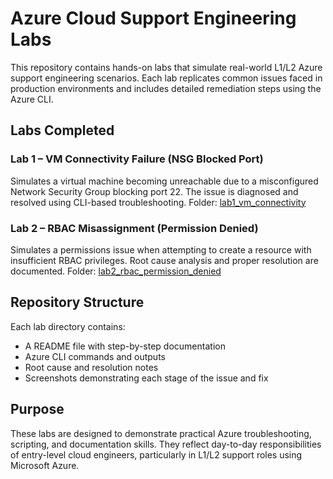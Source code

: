 # Azure Cloud Support Engineering Labs

This repository contains hands-on labs that simulate real-world L1/L2 Azure support engineering scenarios. Each lab replicates common issues faced in production environments and includes detailed remediation steps using the Azure CLI.

## Labs Completed

### Lab 1 – VM Connectivity Failure (NSG Blocked Port)
Simulates a virtual machine becoming unreachable due to a misconfigured Network Security Group blocking port 22. The issue is diagnosed and resolved using CLI-based troubleshooting.
Folder: [lab1_vm_connectivity](./lab1_vm_connectivity)

### Lab 2 – RBAC Misassignment (Permission Denied)
Simulates a permissions issue when attempting to create a resource with insufficient RBAC privileges. Root cause analysis and proper resolution are documented.
Folder: [lab2_rbac_permission_denied](./lab2_rbac_permission_denied)

## Repository Structure

Each lab directory contains:
- A README file with step-by-step documentation
- Azure CLI commands and outputs
- Root cause and resolution notes
- Screenshots demonstrating each stage of the issue and fix

## Purpose

These labs are designed to demonstrate practical Azure troubleshooting, scripting, and documentation skills. They reflect day-to-day responsibilities of entry-level cloud engineers, particularly in L1/L2 support roles using Microsoft Azure.
